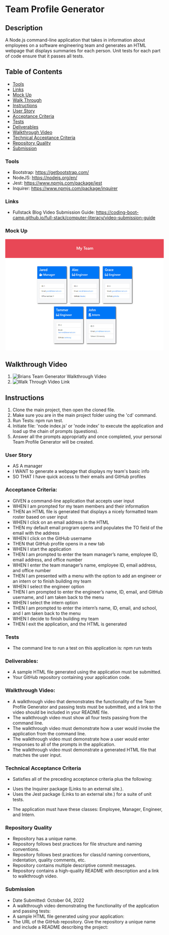 # Team Profile Generator

## Description
A Node.js command-line application that takes in information about employees on a software engineering team and generates an HTML webpage that displays summaries for each person. Unit tests for each part of code ensure that it passes all tests.

## Table of Contents
* [Tools](#tools)
* [Links](#links)
* [Mock Up](#Mock-Up)
* [Walk Through](#Walkthrough-Video)
* [Instructions](#Instructions)
* [User Story](#User-Story)
* [Acceptance Criteria](#Acceptance-Criteria)
* [Tests](#Tests)
* [Deliverables](#Deliverables)
* [Walkthrough Video](#Walkthrough-Video)
* [Technical Acceptance Criteria](#Technical-Acceptance-Criteria)
* [Repository Quality](#Repository-Quality)
* [Submission](#Submission)

### Tools
- Bootstrap: https://getbootstrap.com/
- NodeJS: https://nodejs.org/en/
- Jest: https://www.npmjs.com/package/jest
- Inquirer: https://www.npmjs.com/package/inquirer

### Links
* Fullstack Blog Video Submission Guide: https://coding-boot-camp.github.io/full-stack/computer-literacy/video-submission-guide

### Mock Up
![Team Generator HTML Webpage Screenshot](./assets/images/MockUp.png)

## Walkthrough Video
1. ![Brians Team Generator Walkthrough Video](./assets/images/Walkthrough.gif)
2. ![Walk Through Video Link](https://drive.google.com/file/d/1i7XAlbvhQG8jmAHGDcINed9FzuS_CHJq/view?usp=sharing)

## Instructions
1. Clone the main project, then open the cloned file.
2. Make sure you are in the main project folder using the 'cd' command.
3. Run Tests: npm run test.
4. Initiate file: 'node index.js' or 'node index' to execute the application and load up the chain of prompts (questions).
5. Answer all the prompts appropriatly and once completed, your personal Team Profile Generator will be created.

### User Story
* AS A manager
* I WANT to generate a webpage that displays my team's basic info
* SO THAT I have quick access to their emails and GitHub profiles

### Acceptance Criteria:
* GIVEN a command-line application that accepts user input
* WHEN I am prompted for my team members and their information
* THEN an HTML file is generated that displays a nicely formatted team roster based on user input
* WHEN I click on an email address in the HTML
* THEN my default email program opens and populates the TO field of the email with the address
* WHEN I click on the GitHub username
* THEN that GitHub profile opens in a new tab
* WHEN I start the application
* THEN I am prompted to enter the team manager’s name, employee ID, email address, and office number
* WHEN I enter the team manager’s name, employee ID, email address, and office number
* THEN I am presented with a menu with the option to add an engineer or an intern or to finish building my team
* WHEN I select the engineer option
* THEN I am prompted to enter the engineer’s name, ID, email, and GitHub username, and I am taken back to the menu
* WHEN I select the intern option
* THEN I am prompted to enter the intern’s name, ID, email, and school, and I am taken back to the menu
* WHEN I decide to finish building my team
* THEN I exit the application, and the HTML is generated

### Tests
* The command line to run a test on this application is: npm run tests

### Deliverables: 
* A sample HTML file generated using the application must be submitted.
* Your GitHub repository containing your application code.

### Walkthrough Video: 
* A walkthrough video that demonstrates the functionality of the Team Profile Generator and passing tests must be submitted, and a link to the video should be included in your README file.
* The walkthrough video must show all four tests passing from the command line.
* The walkthrough video must demonstrate how a user would invoke the application from the command line.
* The walkthrough video must demonstrate how a user would enter responses to all of the prompts in the application.
* The walkthrough video must demonstrate a generated HTML file that matches the user input.

### Technical Acceptance Criteria
* Satisfies all of the preceding acceptance criteria plus the following:
- Uses the Inquirer package (Links to an external site.).
- Uses the Jest package (Links to an external site.) for a suite of unit tests.
* The application must have these classes: Employee, Manager, Engineer, and Intern.

### Repository Quality
* Repository has a unique name.
* Repository follows best practices for file structure and naming conventions.
* Repository follows best practices for class/id naming conventions, indentation, quality comments, etc.
* Repository contains multiple descriptive commit messages.
* Repository contains a high-quality README with description and a link to walkthrough video.

### Submission
* Date Submitted: October 04, 2022
* A walkthrough video demonstrating the functionality of the application and passing tests:
* A sample HTML file generated using your application:
* The URL of the GitHub repository. Give the repository a unique name and include a README describing the project: